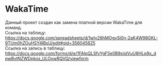 # WakaTime
Данный проект создан как замена платной версии WakaTime для команд.  
Ссылка на таблицу: https://docs.google.com/spreadsheets/d/1wlv26hMOgvSj0n-2aK4W98GKL-9TUm0hZOuHSY4IBsU/edit#gid=356045625  
Ссылка на запись в таблицу: https://docs.google.com/forms/d/e/1FAIpQLSfvYgF5e0B9xisIVuU8HLp9x_dpwBytNZWDpkos_ULOxwRQVQ/viewform  
